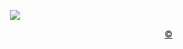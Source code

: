 
<div align="center">

![](https://i.postimg.cc/wBZ12VFF/banner.png)

</div>


<div align="right">
  
[©](https://www.tumblr.com/nuuskis277/780270927043772416/they-really-did-do-69-on-the-big-screen-huh)

</div>
